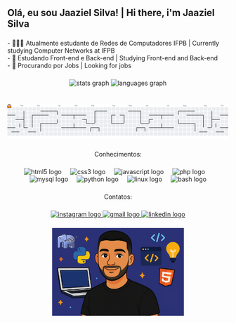 <h2 align="left">Olá, eu sou Jaaziel Silva!  |  Hi there, i'm Jaaziel Silva</h2>

###

<p align="left">- 👨🏾‍💻 Atualmente estudante de Redes de Computadores IFPB | Currently studying Computer Networks at IFPB<br>- 🌱 Estudando Front-end e Back-end | Studying Front-end and Back-end<br>- 🎯 Procurando por Jobs | Looking for jobs</p>

###

<div align="center">
  <img src="https://github-readme-stats.vercel.app/api?username=JaazielSlv&hide_title=false&hide_rank=false&show_icons=true&include_all_commits=true&count_private=true&disable_animations=false&theme=tokyonight&locale=pt-br&hide_border=false" height="150" alt="stats graph"  />
  <img src="https://github-readme-stats.vercel.app/api/top-langs?username=JaazielSlv&locale=pt-br&hide_title=false&layout=compact&card_width=320&langs_count=6&theme=tokyonight&hide_border=false" height="150" alt="languages graph"  />
</div>

###
<br> 

<picture>
  <source media="(prefers-color-scheme: dark)" srcset="https://raw.githubusercontent.com/JaazielSlv/JaazielSlv/output/pacman-contribution-graph-dark.svg">
  <source media="(prefers-color-scheme: light)" srcset="https://raw.githubusercontent.com/JaazielSlv/JaazielSlv/output/pacman-contribution-graph.svg">
  <img alt="pacman contribution graph" src="https://raw.githubusercontent.com/JaazielSlv/JaazielSlv/output/pacman-contribution-graph.svg">
</picture>



###

<p align="center">Conhecimentos:</p>

###

<div align="center">
  <img src="https://cdn.jsdelivr.net/gh/devicons/devicon/icons/html5/html5-original.svg" height="30" alt="html5 logo"  />
  <img width="12" />
  <img src="https://cdn.jsdelivr.net/gh/devicons/devicon/icons/css3/css3-original.svg" height="30" alt="css3 logo"  />
  <img width="12" />
  <img src="https://cdn.jsdelivr.net/gh/devicons/devicon/icons/javascript/javascript-original.svg" height="30" alt="javascript logo"  />
  <img width="12" />
  <img src="https://cdn.jsdelivr.net/gh/devicons/devicon/icons/php/php-original.svg" height="30" alt="php logo"  />
  <img width="12" />
  <img src="https://cdn.jsdelivr.net/gh/devicons/devicon/icons/mysql/mysql-original.svg" height="30" alt="mysql logo"  />
  <img width="12" />
  <img src="https://cdn.jsdelivr.net/gh/devicons/devicon/icons/python/python-original.svg" height="30" alt="python logo"  />
  <img width="12" />
  <img src="https://cdn.jsdelivr.net/gh/devicons/devicon/icons/linux/linux-original.svg" height="30" alt="linux logo"  />
  <img width="12" />
  <img src="https://cdn.jsdelivr.net/gh/devicons/devicon/icons/bash/bash-original.svg" height="30" alt="bash logo"  />
</div>

###

<p align="center">Contatos:</p>

###

<div align="center">
  <a href="https://www.instagram.com/jaazielslv?igsh=MzR2cHhyNnVjdjU2" target="_blank">
    <img src="https://img.shields.io/static/v1?message=Instagram&logo=instagram&label=&color=E4405F&logoColor=white&labelColor=&style=for-the-badge" height="35" alt="instagram logo"  />
  </a>
  <a href="mailto:jaaziel.b.silva@gmail.com" target="_blank">
    <img src="https://img.shields.io/static/v1?message=Gmail&logo=gmail&label=&color=D14836&logoColor=white&labelColor=&style=for-the-badge" height="35" alt="gmail logo"  />
  </a>
  <a href="https://www.linkedin.com/in/jaaziel-batista-da-silva" target="_blank">
    <img src="https://img.shields.io/static/v1?message=LinkedIn&logo=linkedin&label=&color=0077B5&logoColor=white&labelColor=&style=for-the-badge" height="35" alt="linkedin logo"  />
  </a>
</div>

###

<div align="center">
  <img height="200" src="https://github.com/JaazielSlv/jaazielslv/blob/main/meu%20avatar.png"  />
</div>

###
